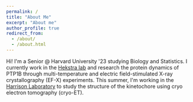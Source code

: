 ```yaml
---
permalink: /
title: "About Me"  
excerpt: "About me"
author_profile: true
redirect_from: 
  - /about/
  - /about.html
---
```


Hi! I'm a Senior @ Harvard University '23 studying Biology and Statistics. I currently work in the [Hekstra lab](https://hekstralab.fas.harvard.edu) and research the protein dynamics of PTP1B through multi-temperature and electric field-stimulated X-ray crystallography (EF-X) experiments. This summer, I'm working in the [Harrison Laboratory](https://crystal.harvard.edu/) to study the structure of the kinetochore using cryo electron tomography (cryo-ET). 
